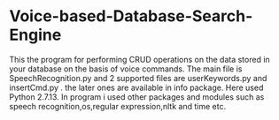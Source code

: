 # Voice-based-Database-Search-Engine
This the program for performing CRUD operations on the data stored in your database on the basis of voice commands. 
The main file is SpeechRecognition.py and 2 supported files are userKeywords.py and insertCmd.py .
the later ones are available in info package.
Here used Python 2.7.13.
In program i used other packages and modules such as speech recognition,os,regular expression,nltk and time etc.
